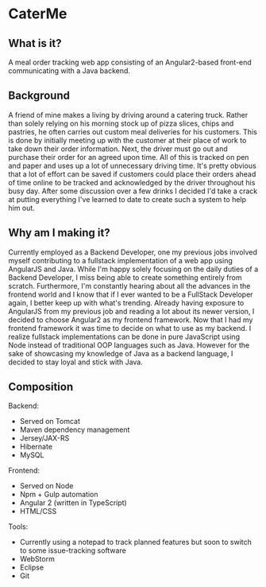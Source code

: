 <h1>CaterMe</h1>

<h2>What is it?</h2>

A meal order tracking web app consisting of an Angular2-based front-end communicating with a Java backend.

<h2>Background</h2>

A friend of mine makes a living by driving around a catering truck. Rather than solely relying on his morning stock up of pizza slices, chips and pastries, he often carries out custom meal deliveries for his customers. This is done by initially meeting up with the customer at their place of work to take down their order information. Next, the driver must go out and purchase their order for an agreed upon time. All of this is tracked on pen and paper and uses up a lot of unnecessary driving time. It's pretty obvious that a lot of effort can be saved if customers could place their orders ahead of time online to be tracked and acknowledged by the driver throughout his busy day. After some discussion over a few drinks I decided I'd take a crack at putting everything I've learned to date to create such a system to help him out.

<h2>Why am I making it?</h2>

<p>Currently employed as a Backend Developer, one my previous jobs involved myself contributing to a fullstack implementation of a web app using AngularJS and Java. While I'm happy solely focusing on the daily duties of a Backend Developer, I miss being able to create something entirely from scratch. Furthermore, I'm constantly hearing about all the advances in the frontend world and I know that if I ever wanted to be a FullStack Developer again, I better keep up with what's trending. Already having exposure to AngularJS from my previous job and reading a lot about its newer version, I decided to choose Angular2 as my frontend framework. Now that I had my frontend framework it was time to decide on what to use as my backend. I realize fullstack implementations can be done in pure JavaScript using Node instead of traditional OOP languages such as Java. However for the sake of showcasing my knowledge of Java as a backend language, I decided to stay loyal and stick with Java.

<h2>Composition</h2>

Backend:
- Served on Tomcat
- Maven dependency management
- Jersey/JAX-RS
- Hibernate
- MySQL

Frontend:
- Served on Node
- Npm + Gulp automation
- Angular 2 (written in TypeScript)
- HTML/CSS

Tools:
- Currently using a notepad to track planned features but soon to switch to some issue-tracking software
- WebStorm
- Eclipse
- Git


